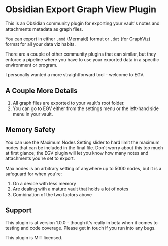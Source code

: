 # Obsidian Export Graph View Plugin

This is an Obsidian community plugin for exporting your vault's notes and attachments metadata as graph files.

You can export in either `.mmd` (Mermaid) format or `.dot` (for GraphViz) format for all your data viz habits.

There are a couple of other community plugins that can similar, but they enforce a pipeline where you have to use your exported data in a specific environment or program.

I personally wanted a more straightforward tool - welcome to EGV.

## A Couple More Details

1. All graph files are exported to your vault's root folder.
2. You can go to EGV either from the settings menu or the left-hand side menu in your vault.

## Memory Safety

You can use the Maximum Nodes Setting slider to hard limit the maximum nodes that can be included in the final file. Don't worry about this too much at first glance; the EGV plugin will let you know how many notes and attachments you're set to export.

Max nodes is an arbitrary setting of anywhere up to 5000 nodes, but it is a safeguard for when you're:

1. On a device with less memory
2. Are dealing with a mature vault that holds a lot of notes
3. Combination of the two factors above

## Support

This plugin is at version 1.0.0 - though it's really in beta when it comes to testing and code coverage. Please get in touch if you run into any bugs.

This plugin is MIT licensed.
